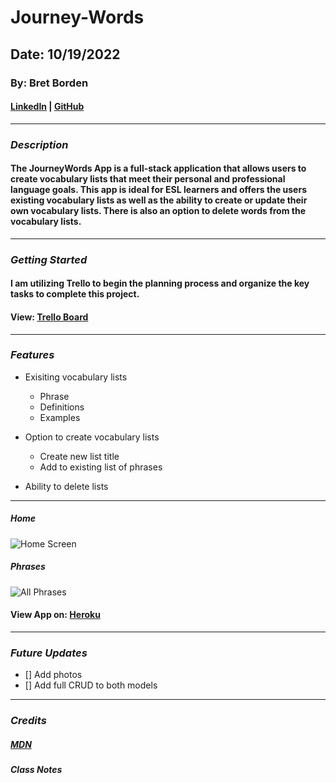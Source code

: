 # Journey-Words

## Date: 10/19/2022

### By: Bret Borden

#### [LinkedIn](www.likedin.com) | [GitHub](www.github.com)

---

### **_Description_**

#### The JourneyWords App is a full-stack application that allows users to create vocabulary lists that meet their personal and professional language goals. This app is ideal for ESL learners and offers the users existing vocabulary lists as well as the ability to create or update their own vocabulary lists. There is also an option to delete words from the vocabulary lists.

---

### **_Getting Started_**

#### I am utilizing Trello to begin the planning process and organize the key tasks to complete this project.

#### View: [Trello Board](https://trello.com/invite/b/jK3mdc3R/ATTIcd529b6961cc6a487d06bdd770c628e0BB8C2599/unit-2-planning-journeywords)

---

### **_Features_**

- Exisiting vocabulary lists

  - Phrase
  - Definitions
  - Examples

- Option to create vocabulary lists

  - Create new list title
  - Add to existing list of phrases

- Ability to delete lists

---

##### Home

![Home Screen](https://i.postimg.cc/y8zwDx3z/JW-Home-screen-Shot.png)

##### Phrases

![All Phrases](https://i.postimg.cc/yNypgT4m/JW-All-Phrase-screen-Shot.png)

#### View App on: [Heroku](https://www.heroku.com/)

---

### **_Future Updates_**

- [] Add photos
- [] Add full CRUD to both models

---

### **_Credits_**

##### [MDN](https://developer.mozilla.org/en-US/)

##### Class Notes

